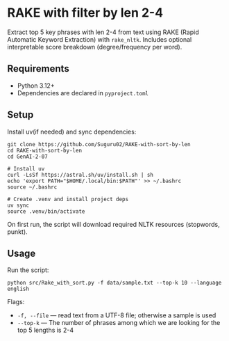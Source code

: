 # RAKE with filter by len 2-4

Extract top 5 key phrases with len 2-4 from text using RAKE (Rapid Automatic Keyword Extraction) with `rake_nltk`. Includes optional interpretable score breakdown (degree/frequency per word).

## Requirements

- Python 3.12+
- Dependencies are declared in `pyproject.toml`

## Setup

Install uv(if needed) and sync dependencies:

```
git clone https://github.com/Suguru02/RAKE-with-sort-by-len
cd RAKE-with-sort-by-len
cd GenAI-2-07

# Install uv
curl -LsSf https://astral.sh/uv/install.sh | sh
echo 'export PATH="$HOME/.local/bin:$PATH"' >> ~/.bashrc
source ~/.bashrc

# Create .venv and install project deps
uv sync
source .venv/bin/activate

```
On first run, the script will download required NLTK resources (stopwords, punkt).

## Usage

Run the script:

```
python src/Rake_with_sort.py -f data/sample.txt --top-k 10 --language english

```

Flags:
- `-f, --file` — read text from a UTF-8 file; otherwise a sample is used
- `--top-k` — The number of phrases among which we are looking for the top 5 lengths is 2-4



